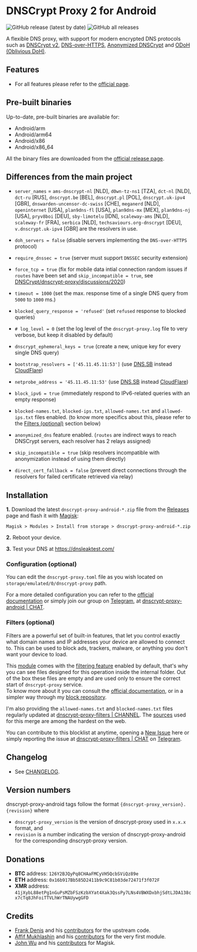 # DNSCrypt Proxy 2 for Android

![GitHub release (latest by date)](https://img.shields.io/github/v/release/d3cim/dnscrypt-proxy-android?style=for-the-badge)
![GitHub all releases](https://img.shields.io/github/downloads/d3cim/dnscrypt-proxy-android/total?style=for-the-badge)

A flexible DNS proxy, with support for modern encrypted DNS protocols such as [DNSCrypt v2](https://dnscrypt.info/protocol), [DNS-over-HTTPS](https://www.rfc-editor.org/rfc/rfc8484.txt), [Anonymized DNSCrypt](https://github.com/DNSCrypt/dnscrypt-protocol/blob/master/ANONYMIZED-DNSCRYPT.txt) and [ODoH (Oblivious DoH)](https://github.com/DNSCrypt/dnscrypt-resolvers/blob/master/v3/odoh-servers.md).

## Features

- For all features please refer to the [official page](https://github.com/DNSCrypt/dnscrypt-proxy#features).

## Pre-built binaries

Up-to-date, pre-built binaries are available for:

- Android/arm
- Android/arm64
- Android/x86
- Android/x86_64

All the binary files are downloaded from the [official release page](https://github.com/DNSCrypt/dnscrypt-proxy/releases).

## Differences from the main project

- `server_names` = `ams-dnscrypt-nl` [NLD], `d0wn-tz-ns1` [TZA], `dct-nl` [NLD], `dct-ru` [RUS], `dnscrypt.be` [BEL], `dnscrypt.pl` [POL], `dnscrypt.uk-ipv4` [GBR], `dnswarden-uncensor-dc-swiss` [CHE], `meganerd` [NLD], `openinternet` [USA], `plan9dns-fl` [USA], `plan9dns-mx` [MEX], `plan9dns-nj` [USA], `pryv8boi` [DEU], `sby-limotelu` [IDN], `scaleway-ams` [NLD], `scaleway-fr` [FRA], `serbica` [NLD], `techsaviours.org-dnscrypt` [DEU], `v.dnscrypt.uk-ipv4` [GBR] are the resolvers in use.

- `doh_servers = false` (disable servers implementing the `DNS-over-HTTPS` protocol)

- `require_dnssec = true` (server must support `DNSSEC` security extension)

- `force_tcp = true` (fix for mobile data intial connection random issues if `routes` have been set and `skip_incompatible = true`, see [DNSCrypt/dnscrypt-proxy/discussions/2020](https://github.com/DNSCrypt/dnscrypt-proxy/discussions/2020))

- `timeout = 1000` (set the max. response time of a single DNS query from `5000` to `1000` ms.)

- `blocked_query_response = 'refused'` (set `refused` response to blocked queries)

- `# log_level = 0` (set the log level of the `dnscrypt-proxy.log` file to very verbose, but keep it disabled by default)

- `dnscrypt_ephemeral_keys = true` (create a new, unique key for every single DNS query)

- `bootstrap_resolvers = ['45.11.45.11:53']` (use [DNS.SB](https://dns.sb/) instead [CloudFlare](https://archive.today/tS1Ln))

- `netprobe_address = '45.11.45.11:53'` (use [DNS.SB](https://dns.sb/) instead [CloudFlare](https://archive.today/tS1Ln))

- `block_ipv6 = true` (immediately respond to IPv6-related queries with an empty response)

- `blocked-names.txt`, `blocked-ips.txt`, `allowed-names.txt` and `allowed-ips.txt` files enabled. (to know more specifics about this, please refer to the [Filters (optional)](https://github.com/d3cim/dnscrypt-proxy-android#filters-optional) section below)

- `anonymized_dns` feature enabled. (`routes` are indirect ways to reach DNSCrypt servers, each resolver has 2 relays assigned)

- `skip_incompatible = true` (skip resolvers incompatible with anonymization instead of using them directly)

- `direct_cert_fallback = false` (prevent direct connections through the resolvers for failed certificate retrieved via relay)

## Installation

**1.** Download the latest `dnscrypt-proxy-android-*.zip` file from the [Releases](https://github.com/d3cim/dnscrypt-proxy-android/releases/latest) page and flash it with [Magisk](https://github.com/topjohnwu/Magisk):

```
Magisk > Modules > Install from storage > dnscrypt-proxy-android-*.zip
```

**2.** Reboot your device.

**3.** Test your DNS at https://dnsleaktest.com/

### Configuration (optional)

You can edit the `dnscrypt-proxy.toml` file as you wish located on `storage/emulated/0/dnscrypt-proxy` path.

For a more detailed configuration you can refer to the [official documentation](https://github.com/DNSCrypt/dnscrypt-proxy/wiki/Configuration) or simply join our group on [Telegram](https://telegram.org/), at [dnscrypt-proxy-android | CHAT](https://t.me/qd_invitations).

### Filters (optional)

Filters are a powerful set of built-in features, that let you control exactly what domain names and IP addresses your device are allowed to connect to. This can be used to block ads, trackers, malware, or anything you don't want your device to load.

This [module](https://github.com/d3cim/dnscrypt-proxy-android) comes with the [filtering feature](https://github.com/DNSCrypt/dnscrypt-proxy/wiki/Filters) enabled by default, that's why you can see files designed for this operation inside the internal folder. Out of the box these files are empty and are used only to ensure the correct start of `dnscrypt-proxy` service.\
To know more about it you can consult the [official documentation](https://github.com/DNSCrypt/dnscrypt-proxy/wiki/Filters), or in a simpler way through my [block repository](https://github.com/d3cim/block).

I'm also providing the `allowed-names.txt` and `blocked-names.txt` files regularly updated at [dnscrypt-proxy-filters | CHANNEL](https://t.me/dnscrypt_proxy_filters). The [sources](https://github.com/d3cim/block#sources) used for this merge are among the hardest on the web.

You can contribute to this blocklist at anytime, opening a [New Issue](https://github.com/d3cim/dnscrypt-proxy-android/issues) here or simply reporting the issue at [dnscrypt-proxy-filters | CHAT](https://t.me/qd_invitations) on [Telegram](https://telegram.org/).

## Changelog

- See [CHANGELOG](https://github.com/d3cim/dnscrypt-proxy-android/blob/master/CHANGELOG.md).

## Version numbers

dnscrypt-proxy-android tags follow the format `{dnscrypt-proxy_version}.{revision}` where

* `dnscrypt-proxy_version` is the version of dnscrypt-proxy used in `x.x.x` format, and
* `revision` is a number indicating the version of dnscrypt-proxy-android for the corresponding dnscrypt-proxy version.

## Donations

- **BTC** address: `126Y2BJQyPq8CHAaFMCyVH5QcbSViQz89e`
- **ETH** address: `0x16b917Bb585D2411b9c9C81b03de72471f3f072F`
- **XMR** address: `41jXybL88etPg1nGuPsMZbFSzKzbXYat4Xak3QssPy7LNs4VBWXDxbhjSdtLJDA138cx7cTq8JhFoiTTVLhWrTNAUywgGFD`

## Credits

- [Frank Denis](https://github.com/jedisct1) and his [contributors](https://github.com/DNSCrypt/dnscrypt-proxy/graphs/contributors) for the upstream code.
- [Affif Mukhlashin](https://github.com/bluemeda) and his [contributors](https://github.com/bluemeda/dnscrypt-proxy-magisk/graphs/contributors) for the very first module.
- [John Wu](https://github.com/topjohnwu) and his [contributors](https://github.com/topjohnwu/Magisk/graphs/contributors) for Magisk.
